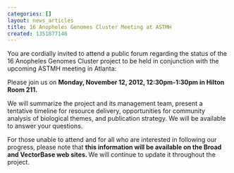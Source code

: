 ```yaml
---
categories: []
layout: news_articles
title: 16 Anopheles Genomes Cluster Meeting at ASTMH
created: 1351877146
---
```

You are cordially invited to attend a public forum regarding the status of the 16 Anopheles Genomes Cluster project to be held in conjunction with the upcoming ASTMH meeting in Atlanta:

Please join us on <strong>Monday, November 12, 2012, 12:30pm-1:30pm in Hilton Room 211.</strong>

We will summarize the project and its management team, present a tentative timeline for resource delivery, opportunities for community analysis of biological themes, and publication strategy.  We will be available to answer your questions.

For those unable to attend and for all who are interested in following our progress, please note that <strong>this information will be available on the Broad and VectorBase web sites. </strong>  We will continue to update it throughout the project.

